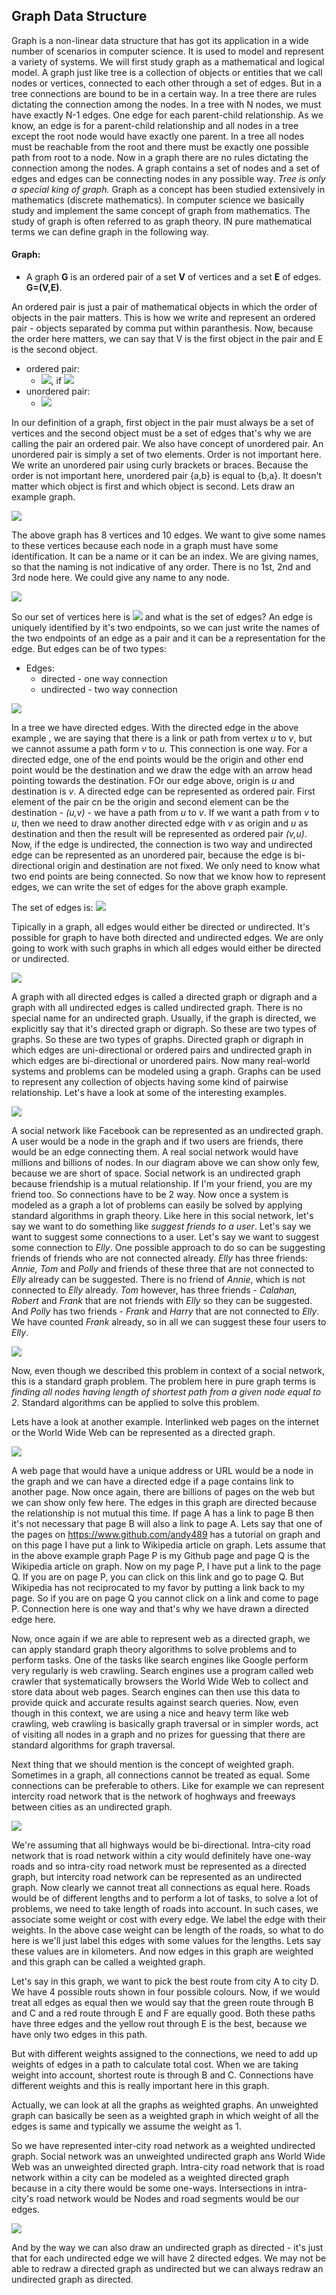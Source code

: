 ## Graph Data Structure

Graph is a non-linear data structure that has got its application in a wide number of scenarios in computer science. It is used to model and represent a variety of systems. We will first study graph as a mathematical and logical model. A graph just like tree is a collection of objects or entities that we call nodes or vertices, connected to each other through a set of edges. But in a tree connections are bound to be in a certain way. In a tree there are rules dictating the connection among the nodes. In a tree with N nodes, we must have exactly N-1 edges. One edge for each parent-child relationship. As we know, an edge is for a parent-child relationship and all nodes in a tree except the root node would have exactly one parent. In a tree all nodes must be reachable from the root and there must be exactly one possible path from root to a node. Now in a graph there are no rules dictating the connection among the nodes. A graph contains a set of nodes and a set of edges and edges can be connecting nodes in any possible way. *Tree is only a special king of graph.* Graph as a concept has been studied extensively in mathematics (discrete mathematics). In computer science we basically study and implement the same concept of graph from mathematics. The study of graph is often referred to as graph theory. IN pure mathematical terms we can define graph in the following way.

#### Graph:
- A graph **G** is an ordered pair of a set **V** of vertices and a set **E** of edges. **G=(V,E)**.

An ordered pair is just a pair of mathematical objects in which the order of objects in the pair matters. This is how we write and represent an ordered pair - objects separated by comma put within paranthesis. Now, because the order here matters, we can say that V is the first object in the pair and E is the second object. 

- ordered pair:
  - <img src="https://latex.codecogs.com/svg.latex?\Large&space;(a,b)\neq{(b,a)}">, if <img src="https://latex.codecogs.com/svg.latex?\Large&space;a\neq{b}">
- unordered pair:
  - <img src="https://latex.codecogs.com/svg.latex?\Large&space;\{a,b\}=\{b,a\}">
  
In our definition of a graph, first object in the pair must always be a set of vertices and the second object must be a set of edges that's why we are calling the pair an ordered pair. We also have concept of unordered pair. An unordered pair is simply a set of two elements. Order is not important here. We write an unordered pair using curly brackets or braces. Because the order is not important here, unordered pair {a,b} is equal to {b,a}. It doesn't matter which object is first and which object is second. Lets draw an example graph.

![](https://i.ibb.co/RTbKqSD/graph1.png)

The above graph has 8 vertices and 10 edges. We want to give some names to these vertices because each node in a graph must have some identification. It can be a name or it can be an index. We are giving names, so that the naming is not indicative of any order. There is no 1st, 2nd and 3rd node here. We could give any name to any node. 

![](https://i.ibb.co/QHjMfBL/graph2.png)

So our set of vertices here is <img src="https://latex.codecogs.com/svg.latex?\Large&space;V=\{V1,V2,V3,V4,V5,V6,V7,V8\}"> and what is the set of edges? An edge is uniquely identified by it's two endpoints, so we can just write the names of the two endpoints of an edge as a pair and it can be a representation for the edge. But edges can be of two types:
- Edges: 
  - directed - one way connection
  - undirected - two way connection

![](https://i.ibb.co/Y7TXwqy/graph3.png)

In a tree we have directed edges. With the directed edge in the above example , we are saying that there is a link or path from vertex *u* to *v*, but we cannot assume a path form *v* to *u*. This connection is one way. For a directed edge, one of the end points would be the origin and other end point would be the destination and we draw the edge with an arrow head pointing towards the destination. FOr our edge above, origin is *u* and destination is *v*. A directed edge can be represented as ordered pair. First element of the pair cn be the origin and second element can be the destination - *(u,v)* - we have a path from *u* to *v*. If we want a path from *v* to *u*, then we need to draw another directed edge with *v* as origin and *u* as destination and then the result will be represented as ordered pair *(v,u)*. Now, if the edge is undirected, the connection is two way and undirected edge can be represented as an unordered pair, because the edge is bi-directional origin and destination are not fixed. We only need to know what two end points are being connected. So now that we know how to represent edges, we can write the set of edges for the above graph example. 

The set of edges is: <img src="https://latex.codecogs.com/svg.latex?\Large&space;E=\{\{V1,V2\},\{V1,V3\},\{V1,V4\},\{V2,V5\},\{V2,V6\},\{V3,V7\},\{V4,V8\},\{V7,V8\},\{V5,V8\},\{V6,V8\}\}">

Tipically in a graph, all edges would either be directed or undirected. It's possible for  graph to have both directed and undirected edges. We are only going to work with such graphs in which all edges would either be directed or undirected. 

![](https://i.ibb.co/nmgdDKD/graph4.png)

A graph with all directed edges is called a directed graph or digraph and a graph with all undirected edges is called undirected graph. There is no special name for an undirected graph. Usually, if the graph is directed, we explicitly say that it's directed graph or digraph. So these are two types of graphs. So these are two types of graphs. Directed graph or digraph in which edges are uni-directional or ordered pairs and undirected graph in which edges are bi-directional or unordered pairs. Now many real-world systems and problems can be modeled using a graph. Graphs can be used to represent any collection of objects having some kind of pairwise relationship. Let's have a look at some of the interesting examples.

![](https://i.ibb.co/MPFR11S/graph5.png)

A social network like Facebook can be represented as an undirected graph. A user would be a node in the graph and if two users are friends, there would be an edge connecting them. A real social network would have millions and billions of nodes. In our diagram above we can show only few, because we are short of space. Social network is an undirected graph because friendship is a mutual relationship. If I'm your friend, you are my friend too. So connections have to be 2 way. Now once a system is modeled as a graph a lot of problems can easily be solved by applying standard algorithms in graph theory. Like here in this social network, let's say we want to do something like *suggest friends to a user*. Let's say we want to suggest some connections to a user. Let's say we want to suggest some connection to *Elly*. One possible approach to do so can be suggesting friends of friends who are not connected already. *Elly* has three friends: *Annie, Tom* and *Polly* and friends of these three that are not connected to *Elly* already can be suggested. There is no friend of *Annie*, which is not connected to *Elly*  already. *Tom* however, has three friends - *Calahan, Robert* and *Frank* that are not friends with *Elly* so they can be suggested. And *Polly* has two friends - *Frank* and *Harry* that are not connected to *Elly*. We have counted *Frank* already, so in all we can suggest these four users to *Elly*.

![](https://i.ibb.co/vxPHQ9g/graph6.png)

Now, even though we described this problem in context of a social network, this is a standard graph problem. The problem here in pure graph terms is *finding all nodes having length of shortest path from a given node equal to 2*. Standard algorithms can be applied to solve this problem. 

Lets have a look at another example. Interlinked web pages on the internet or the World Wide Web can be represented as a directed graph. 

![](https://i.ibb.co/DMrn447/graph7.png)

A web page that would have a unique address or URL would be a node in the graph and we can have a directed edge if a page contains link to another page. Now once again, there are billions of pages on the web but we can show only few here. The edges in this graph are directed because the relationship is not mutual this time. If page A has a link to page B then it's not necessary that page B will also a link to page A. Lets say that one of the pages on https://www.github.com/andy489 has a tutorial on graph and on this page I have put a link to Wikipedia article on graph. Lets assume that in the above example graph Page P is my Github page and page Q is the Wikipedia article on graph. Now on my page P, I have put a link to the page Q. If you are on page P, you can click on this link and go to page Q. But Wikipedia has not reciprocated to my favor by putting a link back to my page. So if you are on page Q you cannot click on a link and come to page P. Connection here is one way and that's why we have drawn a directed edge here.

Now, once again if we are able to represent web as a directed graph, we can apply standard graph theory algorithms to solve problems and to perform tasks. One of the tasks like search engines like Google perform very regularly is web crawling. Search engines use a program called web crawler that systematically browsers the World Wide Web to collect and store data about web pages. Search engines can then use this data to provide quick and accurate results against search queries. Now, even though in this context, we are using a nice and heavy term like web crawling, web crawling is basically graph traversal or in simpler words, act of visiting all nodes in a graph and no prizes for guessing that there are standard algorithms for graph traversal.

Next thing that we should mention is the concept of weighted graph. Sometimes in a graph, all connections cannot be treated as equal. Some connections can be preferable to others. Like for example we can represent intercity road network that is the network of hoghways and freeways between cities as an undirected graph. 

![](https://i.ibb.co/ZMpJbWX/graph9.png)

We're assuming that all highways would be bi-directional. Intra-city road network that is road network within a city would definitely have one-way roads and so intra-city road network must be represented as a directed graph, but intercity road network can be represented as an undirected graph. Now clearly we cannot treat all connections as equal here. Roads would be of different lengths and to perform a lot of tasks, to solve a lot of problems, we need to take length of roads into account. In such cases, we associate some weight or cost with every edge. We label the edge with their weights. In the above case weight can be length of the roads, so what to do here is we'll just label this edges with some values for the lengths. Lets say these values are in kilometers. And now edges in this graph are weighted and this graph can be called a weighted graph. 

Let's say in this graph, we want to pick the best route from city A to city D. We have 4 possible routs shown in four possible colours. Now, if we would treat all edges as equal then we would say that the green route through B and C and a red route through E and F are equally good. Both these paths have three edges and the yellow rout through E is the best, because we have only two edges in this path. 

But with different weights assigned to the connections, we need to add up weights of edges in a path to calculate total cost. When we are taking weight into account, shortest route is through B and C. Connections have different weights and this is really important here in this graph. 

Actually, we can look at all the graphs as weighted graphs. An unweighted graph can basically be seen as a weighted graph in which weight of all the edges is same and typically we assume the weight as 1. 

So we have represented inter-city road network as a weighted undirected graph. Social network was an unweighted undirected graph ans World Wide Web was an unweighted directed graph. Intra-city road network that is road network within a city can be modeled as a weighted directed graph because in a city there would be some one-ways. Intersections in intra-city's road network would be Nodes and road segments would be our edges. 

![](https://i.ibb.co/L1KpH3M/graph10.png)

And by the way we can also draw an undirected graph as directed - it's just that for each undirected edge we will have 2 directed edges. We may not be able to redraw a directed graph as undirected but we can always redraw an undirected graph as directed.

